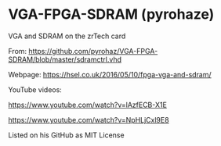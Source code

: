 # VGA-FPGA-SDRAM (pyrohaze)

VGA and SDRAM on the zrTech card

From: https://github.com/pyrohaz/VGA-FPGA-SDRAM/blob/master/sdramctrl.vhd

Webpage: https://hsel.co.uk/2016/05/10/fpga-vga-and-sdram/

YouTube videos: 

https://www.youtube.com/watch?v=lAzfECB-X1E

https://www.youtube.com/watch?v=NpHLjCxl9E8

Listed on his GitHub as MIT License
